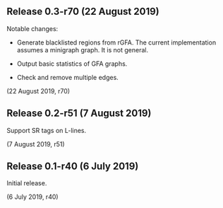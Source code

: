 Release 0.3-r70 (22 August 2019)
--------------------------------

Notable changes:

 * Generate blacklisted regions from rGFA. The current implementation assumes a
   minigraph graph. It is not general.

 * Output basic statistics of GFA graphs.

 * Check and remove multiple edges.

(22 August 2019, r70)



Release 0.2-r51 (7 August 2019)
-------------------------------

Support SR tags on L-lines.

(7 August 2019, r51)



Release 0.1-r40 (6 July 2019)
-----------------------------

Initial release.

(6 July 2019, r40)
